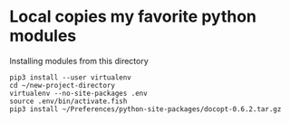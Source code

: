 # Local copies my favorite python modules

Installing modules from this directory

    pip3 install --user virtualenv
    cd ~/new-project-directory
    virtualenv --no-site-packages .env
    source .env/bin/activate.fish
    pip3 install ~/Preferences/python-site-packages/docopt-0.6.2.tar.gz

